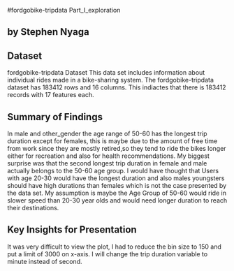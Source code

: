#fordgobike-tripdata Part_I_exploration
## by Stephen Nyaga


## Dataset
fordgobike-tripdata Dataset 
This data set includes information about individual rides made in a bike-sharing system.
The fordgobike-tripdata dataset has 183412 rows and 16 columns. This indiactes that there is 183412 records with 17 features each.

## Summary of Findings
In male and other_gender the age range of 50-60 has the longest trip duration except for females, this is maybe due to the amount of free time from work since they are mostly retired,so they tend to ride the bikes longer either for recreation and also for health recommendations.
My biggest surprise was that the second longest trip duration in female and male actually belongs to the 50-60 age group. I would have thought that Users with age 20-30 would have the longest duration and also males youngsters should have high durations than females which is not the case presented by the data set. My assumption is maybe the Age Group of 50-60 would ride in slower speed than 20-30 year olds and would need longer duration to reach their destinations.


## Key Insights for Presentation

It was very difficult to view the plot, I had to reduce the bin size to 150 and put a limit of 3000 on x-axis. I will change the trip duration variable to minute instead of second.